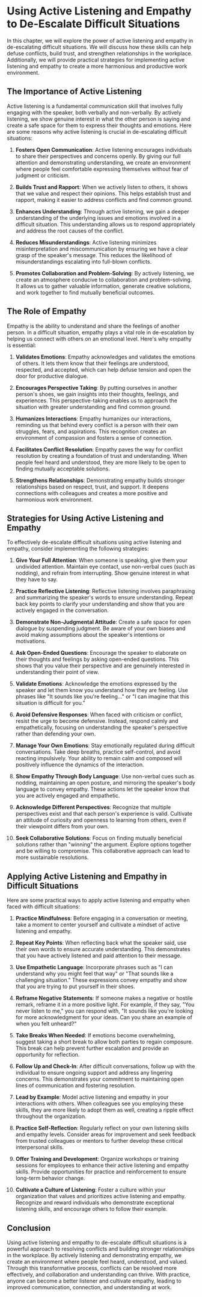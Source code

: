 # Using Active Listening and Empathy to De-Escalate Difficult Situations

In this chapter, we will explore the power of active listening and empathy in de-escalating difficult situations. We will discuss how these skills can help defuse conflicts, build trust, and strengthen relationships in the workplace. Additionally, we will provide practical strategies for implementing active listening and empathy to create a more harmonious and productive work environment.

## The Importance of Active Listening

Active listening is a fundamental communication skill that involves fully engaging with the speaker, both verbally and non-verbally. By actively listening, we show genuine interest in what the other person is saying and create a safe space for them to express their thoughts and emotions. Here are some reasons why active listening is crucial in de-escalating difficult situations:

1. **Fosters Open Communication**: Active listening encourages individuals to share their perspectives and concerns openly. By giving our full attention and demonstrating understanding, we create an environment where people feel comfortable expressing themselves without fear of judgment or criticism.
    
2. **Builds Trust and Rapport**: When we actively listen to others, it shows that we value and respect their opinions. This helps establish trust and rapport, making it easier to address conflicts and find common ground.
    
3. **Enhances Understanding**: Through active listening, we gain a deeper understanding of the underlying issues and emotions involved in a difficult situation. This understanding allows us to respond appropriately and address the root causes of the conflict.
    
4. **Reduces Misunderstandings**: Active listening minimizes misinterpretation and miscommunication by ensuring we have a clear grasp of the speaker's message. This reduces the likelihood of misunderstandings escalating into full-blown conflicts.
    
5. **Promotes Collaboration and Problem-Solving**: By actively listening, we create an atmosphere conducive to collaboration and problem-solving. It allows us to gather valuable information, generate creative solutions, and work together to find mutually beneficial outcomes.
    

## The Role of Empathy

Empathy is the ability to understand and share the feelings of another person. In a difficult situation, empathy plays a vital role in de-escalation by helping us connect with others on an emotional level. Here's why empathy is essential:

1. **Validates Emotions**: Empathy acknowledges and validates the emotions of others. It lets them know that their feelings are understood, respected, and accepted, which can help defuse tension and open the door for productive dialogue.
    
2. **Encourages Perspective Taking**: By putting ourselves in another person's shoes, we gain insights into their thoughts, feelings, and experiences. This perspective-taking enables us to approach the situation with greater understanding and find common ground.
    
3. **Humanizes Interactions**: Empathy humanizes our interactions, reminding us that behind every conflict is a person with their own struggles, fears, and aspirations. This recognition creates an environment of compassion and fosters a sense of connection.
    
4. **Facilitates Conflict Resolution**: Empathy paves the way for conflict resolution by creating a foundation of trust and understanding. When people feel heard and understood, they are more likely to be open to finding mutually acceptable solutions.
    
5. **Strengthens Relationships**: Demonstrating empathy builds stronger relationships based on respect, trust, and support. It deepens connections with colleagues and creates a more positive and harmonious work environment.
    

## Strategies for Using Active Listening and Empathy

To effectively de-escalate difficult situations using active listening and empathy, consider implementing the following strategies:

1. **Give Your Full Attention**: When someone is speaking, give them your undivided attention. Maintain eye contact, use non-verbal cues (such as nodding), and refrain from interrupting. Show genuine interest in what they have to say.
    
2. **Practice Reflective Listening**: Reflective listening involves paraphrasing and summarizing the speaker's words to ensure understanding. Repeat back key points to clarify your understanding and show that you are actively engaged in the conversation.
    
3. **Demonstrate Non-Judgmental Attitude**: Create a safe space for open dialogue by suspending judgment. Be aware of your own biases and avoid making assumptions about the speaker's intentions or motivations.
    
4. **Ask Open-Ended Questions**: Encourage the speaker to elaborate on their thoughts and feelings by asking open-ended questions. This shows that you value their perspective and are genuinely interested in understanding their point of view.
    
5. **Validate Emotions**: Acknowledge the emotions expressed by the speaker and let them know you understand how they are feeling. Use phrases like "It sounds like you're feeling..." or "I can imagine that this situation is difficult for you."
    
6. **Avoid Defensive Responses**: When faced with criticism or conflict, resist the urge to become defensive. Instead, respond calmly and empathetically, focusing on understanding the speaker's perspective rather than defending your own.
    
7. **Manage Your Own Emotions**: Stay emotionally regulated during difficult conversations. Take deep breaths, practice self-control, and avoid reacting impulsively. Your ability to remain calm and composed will positively influence the dynamics of the interaction.
    
8. **Show Empathy Through Body Language**: Use non-verbal cues such as nodding, maintaining an open posture, and mirroring the speaker's body language to convey empathy. These actions let the speaker know that you are actively engaged and empathetic.
    
9. **Acknowledge Different Perspectives**: Recognize that multiple perspectives exist and that each person's experience is valid. Cultivate an attitude of curiosity and openness to learning from others, even if their viewpoint differs from your own.
    
10. **Seek Collaborative Solutions**: Focus on finding mutually beneficial solutions rather than "winning" the argument. Explore options together and be willing to compromise. This collaborative approach can lead to more sustainable resolutions.
    

## Applying Active Listening and Empathy in Difficult Situations

Here are some practical ways to apply active listening and empathy when faced with difficult situations:

1. **Practice Mindfulness**: Before engaging in a conversation or meeting, take a moment to center yourself and cultivate a mindset of active listening and empathy.
    
2. **Repeat Key Points**: When reflecting back what the speaker said, use their own words to ensure accurate understanding. This demonstrates that you have actively listened and paid attention to their message.
    
3. **Use Empathetic Language**: Incorporate phrases such as "I can understand why you might feel that way" or "That sounds like a challenging situation." These expressions convey empathy and show that you are trying to put yourself in their shoes.
    
4. **Reframe Negative Statements**: If someone makes a negative or hostile remark, reframe it in a more positive light. For example, if they say, "You never listen to me," you can respond with, "It sounds like you're looking for more acknowledgment for your ideas. Can you share an example of when you felt unheard?"
    
5. **Take Breaks When Needed**: If emotions become overwhelming, suggest taking a short break to allow both parties to regain composure. This break can help prevent further escalation and provide an opportunity for reflection.
    
6. **Follow Up and Check-In**: After difficult conversations, follow up with the individual to ensure ongoing support and address any lingering concerns. This demonstrates your commitment to maintaining open lines of communication and fostering resolution.
    
7. **Lead by Example**: Model active listening and empathy in your interactions with others. When colleagues see you employing these skills, they are more likely to adopt them as well, creating a ripple effect throughout the organization.
    
8. **Practice Self-Reflection**: Regularly reflect on your own listening skills and empathy levels. Consider areas for improvement and seek feedback from trusted colleagues or mentors to further develop these critical interpersonal skills.
    
9. **Offer Training and Development**: Organize workshops or training sessions for employees to enhance their active listening and empathy skills. Provide opportunities for practice and reinforcement to ensure long-term behavior change.
    
10. **Cultivate a Culture of Listening**: Foster a culture within your organization that values and prioritizes active listening and empathy. Recognize and reward individuals who demonstrate exceptional listening skills, and encourage others to follow their example.
    

## Conclusion

Using active listening and empathy to de-escalate difficult situations is a powerful approach to resolving conflicts and building stronger relationships in the workplace. By actively listening and demonstrating empathy, we create an environment where people feel heard, understood, and valued. Through this transformative process, conflicts can be resolved more effectively, and collaboration and understanding can thrive. With practice, anyone can become a better listener and cultivate empathy, leading to improved communication, connection, and understanding at work.
